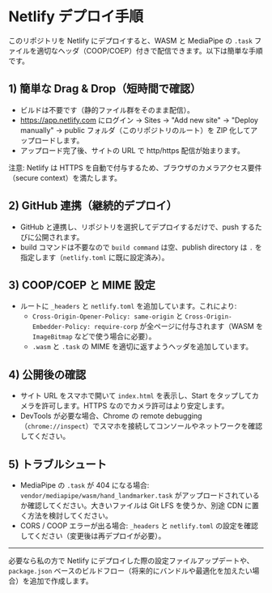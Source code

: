 # Netlify デプロイ手順

このリポジトリを Netlify にデプロイすると、WASM と MediaPipe の `.task` ファイルを適切なヘッダ（COOP/COEP）付きで配信できます。以下は簡単な手順です。

## 1) 簡単な Drag & Drop（短時間で確認）
- ビルドは不要です（静的ファイル群をそのまま配信）。
- https://app.netlify.com にログイン → Sites → "Add new site" → "Deploy manually" → public フォルダ（このリポジトリのルート）を ZIP 化してアップロードします。
- アップロード完了後、サイトの URL で http/https 配信が始まります。

注意: Netlify は HTTPS を自動で付与するため、ブラウザのカメラアクセス要件（secure context）を満たします。

## 2) GitHub 連携（継続的デプロイ）
- GitHub と連携し、リポジトリを選択してデプロイするだけで、push するたびに公開されます。
- build コマンドは不要なので `build command` は空、publish directory は `.` を指定します（`netlify.toml` に既に設定済み）。

## 3) COOP/COEP と MIME 設定
- ルートに `_headers` と `netlify.toml` を追加しています。これにより:
  - `Cross-Origin-Opener-Policy: same-origin` と `Cross-Origin-Embedder-Policy: require-corp` が全ページに付与されます（WASM を `ImageBitmap` などで使う場合に必要）。
  - `.wasm` と `.task` の MIME を適切に返すようヘッダを追加しています。

## 4) 公開後の確認
- サイト URL をスマホで開いて `index.html` を表示し、Start をタップしてカメラを許可します。HTTPS なのでカメラ許可はより安定します。
- DevTools が必要な場合、Chrome の remote debugging（`chrome://inspect`）でスマホを接続してコンソールやネットワークを確認してください。

## 5) トラブルシュート
- MediaPipe の `.task` が 404 になる場合: `vendor/mediapipe/wasm/hand_landmarker.task` がアップロードされているか確認してください。大きいファイルは Git LFS を使うか、別途 CDN に置く方法を検討してください。
- CORS / COOP エラーが出る場合: `_headers` と `netlify.toml` の設定を確認してください（変更後は再デプロイが必要）。

---

必要なら私の方で Netlify にデプロイした際の設定ファイルアップデートや、`package.json` ベースのビルドフロー（将来的にバンドルや最適化を加えたい場合）を追加で作成します。
